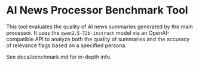 # AI News Processor Benchmark Tool

This tool evaluates the quality of AI news summaries generated by the main processor. It uses the `qwen2.5-72b-instruct` model via an OpenAI-compatible API to analyze both the quality of summaries and the accuracy of relevance flags based on a specified persona.

See docs/benchmark.md for in-depth info.